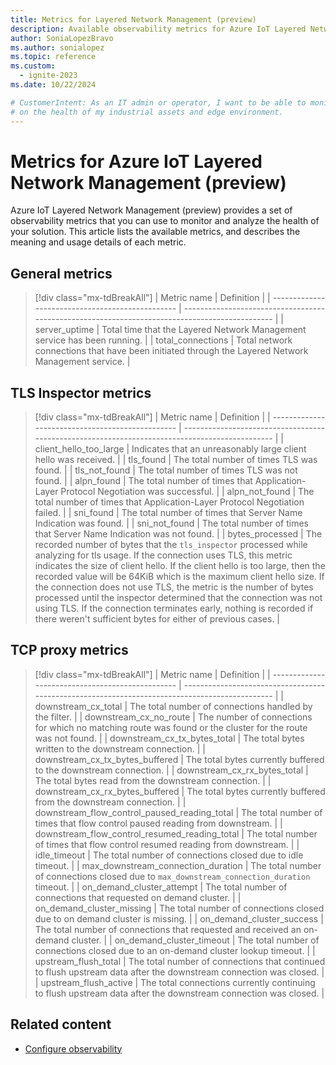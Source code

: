 ```yaml
---
title: Metrics for Layered Network Management (preview)
description: Available observability metrics for Azure IoT Layered Network Management (preview) to monitor the health and performance of your solution.
author: SoniaLopezBravo
ms.author: sonialopez
ms.topic: reference
ms.custom:
  - ignite-2023
ms.date: 10/22/2024

# CustomerIntent: As an IT admin or operator, I want to be able to monitor and visualize data
# on the health of my industrial assets and edge environment.
---
```


# Metrics for Azure IoT Layered Network Management (preview)

Azure IoT Layered Network Management (preview) provides a set of observability metrics that you can use to monitor and analyze the health of your solution.  This article lists the available metrics, and describes the meaning and usage details of each metric. 

## General metrics

> [!div class="mx-tdBreakAll"]
> | Metric name                                      | Definition                                                                                     | 
> | ------------------------------------------------ | ---------------------------------------------------------------------------------------------- |
> | server_uptime | Total time that the Layered Network Management service has been running. |
> | total_connections | Total network connections that have been initiated through the Layered Network Management service.  |

## TLS Inspector metrics

> [!div class="mx-tdBreakAll"]
> | Metric name                                      | Definition                                                                                     | 
> | ------------------------------------------------ | ---------------------------------------------------------------------------------------------- |
> | client_hello_too_large | Indicates that an unreasonably large client hello was received. |
> | tls_found | The total number of times TLS was found. |
> | tls_not_found | The total number of times TLS was not found. |
> | alpn_found | The total number of times that Application-Layer Protocol Negotiation was successful. |
> | alpn_not_found | The total number of times that Application-Layer Protocol Negotiation failed. |
> | sni_found | The total number of times that Server Name Indication was found. |
> | sni_not_found | The total number of times that Server Name Indication was not found. |
> | bytes_processed | The recorded number of bytes that the `tls_inspector` processed while analyzing for tls usage. If the connection uses TLS, this metric indicates the size of client hello. If the client hello is too large, then the recorded value will be 64KiB which is the maximum client hello size. If the connection does not use TLS, the metric is the number of bytes processed until the inspector determined that the connection was not using TLS. If the connection terminates early, nothing is recorded if there weren't sufficient bytes for either of previous cases. |

## TCP proxy metrics

> [!div class="mx-tdBreakAll"]
> | Metric name                                      | Definition                                                                                     | 
> | ------------------------------------------------ | ---------------------------------------------------------------------------------------------- |
> | downstream_cx_total | The total number of connections handled by the filter. |
> | downstream_cx_no_route | The number of connections for which no matching route was found or the cluster for the route was not found. |
> | downstream_cx_tx_bytes_total | The total bytes written to the downstream connection. |
> | downstream_cx_tx_bytes_buffered | The total bytes currently buffered to the downstream connection. |
> | downstream_cx_rx_bytes_total | The total bytes read from the downstream connection. |
> | downstream_cx_rx_bytes_buffered | The total bytes currently buffered from the downstream connection. |
> | downstream_flow_control_paused_reading_total | The total number of times that flow control paused reading from downstream. |
> | downstream_flow_control_resumed_reading_total | The total number of times that flow control resumed reading from downstream. |
> | idle_timeout | The total number of connections closed due to idle timeout. |
> | max_downstream_connection_duration | The total number of connections closed due to `max_downstream_connection_duration` timeout. |
> | on_demand_cluster_attempt | The total number of connections that requested on demand cluster. |
> | on_demand_cluster_missing | The total number of connections closed due to on demand cluster is missing. |
> | on_demand_cluster_success | The total number of connections that requested and received an on-demand cluster. |
> | on_demand_cluster_timeout | The total number of connections closed due to an on-demand cluster lookup timeout. |
> | upstream_flush_total | The total number of connections that continued to flush upstream data after the downstream connection was closed. |
> | upstream_flush_active | The total connections currently continuing to flush upstream data after the downstream connection was closed. |


## Related content

- [Configure observability](../configure-observability-monitoring/howto-configure-observability.md)
